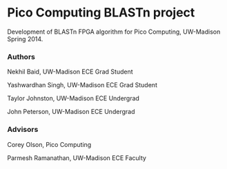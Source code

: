 Pico Computing BLASTn project
==========

Development of BLASTn FPGA algorithm for Pico Computing, UW-Madison Spring 2014.

<h3>Authors</h3>

Nekhil Baid, UW-Madison ECE Grad Student

Yashwardhan Singh, UW-Madison ECE Grad Student

Taylor Johnston, UW-Madison ECE Undergrad

John Peterson, UW-Madison ECE Undergrad

<h3>Advisors</h3>

Corey Olson, Pico Computing

Parmesh Ramanathan, UW-Madison ECE Faculty
